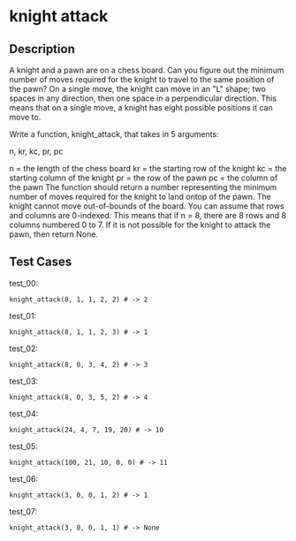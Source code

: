 # knight attack

## Description

A knight and a pawn are on a chess board. Can you figure out the minimum number of moves required for the knight to travel to the same position of the pawn? On a single move, the knight can move in an "L" shape; two spaces in any direction, then one space in a perpendicular direction. This means that on a single move, a knight has eight possible positions it can move to.

Write a function, knight_attack, that takes in 5 arguments:

n, kr, kc, pr, pc

n = the length of the chess board
kr = the starting row of the knight
kc = the starting column of the knight
pr = the row of the pawn
pc = the column of the pawn
The function should return a number representing the minimum number of moves required for the knight to land ontop of the pawn. The knight cannot move out-of-bounds of the board. You can assume that rows and columns are 0-indexed. This means that if n = 8, there are 8 rows and 8 columns numbered 0 to 7. If it is not possible for the knight to attack the pawn, then return None.

## Test Cases

test_00:

```text
knight_attack(8, 1, 1, 2, 2) # -> 2
```

test_01:

```text
knight_attack(8, 1, 1, 2, 3) # -> 1
```

test_02:

```text
knight_attack(8, 0, 3, 4, 2) # -> 3
```

test_03:

```text
knight_attack(8, 0, 3, 5, 2) # -> 4
```

test_04:

```text
knight_attack(24, 4, 7, 19, 20) # -> 10
```

test_05:

```text
knight_attack(100, 21, 10, 0, 0) # -> 11
```

test_06:

```text
knight_attack(3, 0, 0, 1, 2) # -> 1
```

test_07:

```text
knight_attack(3, 0, 0, 1, 1) # -> None
```
